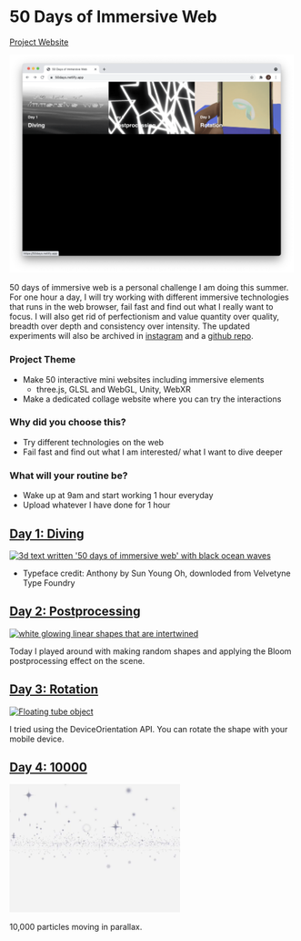 # 50 Days of Immersive Web

[Project Website](https://50days.netlify.app/)

<a href="https://50days.netlify.app/">
    <img src="./public/assets/website.png" alt="Screen capture of the project gallery website" width="500" height="auto">
</a>

50 days of immersive web is a personal challenge I am doing this summer. 
For one hour a day, I will try working with different immersive technologies that runs in the web browser, fail fast and find out what I really want to focus. 
I will also get rid of perfectionism and value quantity over quality, breadth over depth and consistency over intensity. 
The updated experiments will also be archived in [instagram](https://www.instagram.com/jeeyoonhyun/) and a [github repo](https://github.com/jeeyoonhyun/ImmersiveWeb).

### Project Theme
- Make 50 interactive mini websites including immersive elements
    - three.js, GLSL and WebGL, Unity, WebXR
- Make a dedicated collage website where you can try the interactions
### Why did you choose this?
- Try different technologies on the web
- Fail fast and find out what I am interested/ what I want to dive deeper
### What will your routine be?
- Wake up at 9am and start working 1 hour everyday
- Upload whatever I have done for 1 hour

## [Day 1: Diving](https://50days.netlify.app/day1)
<a href="https://50days.netlify.app/day1">
<img src="./public/assets/day1/day1.gif" alt="3d text written '50 days of immersive web' with black ocean waves" width="300" height="auto">
</a>

* Typeface credit: Anthony by Sun Young Oh, downloded from Velvetyne Type Foundry

## [Day 2: Postprocessing](https://50days.netlify.app/day2)
<a href="https://50days.netlify.app/day2">
<img src="./public/assets/day2/day2.gif" alt="white glowing linear shapes that are intertwined" width="300" height="auto">
</a>

Today I played around with making random shapes and applying the Bloom postprocessing effect on the scene.

## [Day 3: Rotation](https://50days.netlify.app/day3)
<a href="https://50days.netlify.app/day3">
<img src="./public/assets/day3/day3.gif" alt="Floating tube object" width="300" height="auto">
</a>

I tried using the DeviceOrientation API. You can rotate the shape with your mobile device.

## [Day 4: 10000](https://50days.netlify.app/day4)
<a href="https://50days.netlify.app/day4">
<img src="./public/assets/day4/day4.gif" alt="10000 particles floating around" width="300" height="auto">
</a>

10,000 particles moving in parallax.


